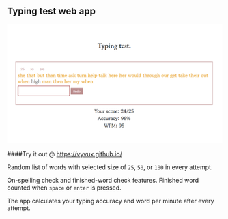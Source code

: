 ## Typing test web app

![typing test](./data/typing-test.PNG "Typing test")

####Try it out @ https://vyvux.github.io/

Random list of words with selected size of `25`, `50`, or `100` in every attempt.

On-spelling check and finished-word check features. Finished word counted when `space` or `enter` is pressed.

The app calculates your typing accuracy and word per minute after every attempt.
